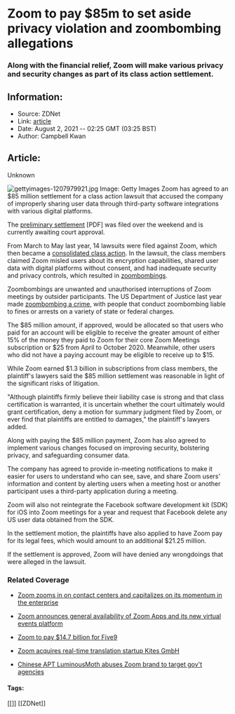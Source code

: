 # Zoom to pay $85m to set aside privacy violation and zoombombing allegations
### Along with the financial relief, Zoom will make various privacy and security changes as part of its class action settlement.

## Information:
+ Source: ZDNet
+ Link: [article](https://www.zdnet.com/article/zoom-to-pay-85m-settlement-to-set-aside-privacy-violation-and-zoombombing-allegations/)
+ Date: August 2, 2021 -- 02:25 GMT (03:25 BST)
+ Author: Campbell Kwan


## Article:
Unknown

![gettyimages-1207979921.jpg](https://www.zdnet.com/a/hub/i/r/2021/08/02/729f8ba5-9e9e-41b4-8285-4d87a9f0f619/resize/1200xauto/a1983f218117a3fb735ec38b1d324a1c/gettyimages-1207979921.jpg)
 Image: Getty Images
 Zoom has agreed to an $85 million settlement for a class action lawsuit that accused the company of improperly sharing user data through third-party software integrations with various digital platforms. 

The [preliminary settlement](https://storage.courtlistener.com/recap/gov.uscourts.cand.357336/gov.uscourts.cand.357336.190.0.pdf) [PDF] was filed over the weekend and is currently awaiting court approval. 

From March to May last year, 14 lawsuits were filed against Zoom, which then became a [consolidated class action](https://www.zdnet.com/article/coronavirus-home-work-zoom-sued-over-security-lapses-as-stock-slides/). In the lawsuit, the class members claimed Zoom misled users about its encryption capabilities, shared user data with digital platforms without consent, and had inadequate security and privacy controls, which resulted in [zoombombings](https://www.zdnet.com/article/how-to-prevent-your-zoom-meetings-being-zoom-bombed-gate-crashed-by-trolls/). 

Zoombombings are unwanted and unauthorised interruptions of Zoom meetings by outsider participants. The US Department of Justice last year made [zoombombing a crime](https://www.zdnet.com/article/doj-says-zoom-bombing-is-a-crime/), with people that conduct zoombombing liable to fines or arrests on a variety of state or federal charges.  

The $85 million amount, if approved, would be allocated so that users who paid for an account will be eligible to receive the greater amount of either 15% of the money they paid to Zoom for their core Zoom Meetings subscription or $25 from April to October 2020. Meanwhile, other users who did not have a paying account may be eligible to receive up to $15. 

While Zoom earned $1.3 billion in subscriptions from class members, the plaintiff's lawyers said the $85 million settlement was reasonable in light of the significant risks of litigation. 

"Although plaintiffs firmly believe their liability case is strong and that class certification is warranted, it is uncertain whether the court ultimately would grant certification, deny a motion for summary judgment filed by Zoom, or ever find that plaintiffs are entitled to damages," the plaintiff's lawyers added. 






Along with paying the $85 million payment, Zoom has also agreed to implement various changes focused on improving security, bolstering privacy, and safeguarding consumer data. 

The company has agreed to provide in-meeting notifications to make it easier for users to understand who can see, save, and share Zoom users' information and content by alerting users when a meeting host or another participant uses a third-party application during a meeting. 

Zoom will also not reintegrate the Facebook software development kit (SDK) for iOS into Zoom meetings for a year and request that Facebook delete any US user data obtained from the SDK. 

In the settlement motion, the plaintiffs have also applied to have Zoom pay for its legal fees, which would amount to an additional $21.25 million. 

If the settlement is approved, Zoom will have denied any wrongdoings that were alleged in the lawsuit. 

### Related Coverage

* [Zoom zooms in on contact centers and capitalizes on its momentum in the enterprise](/article/zoom-zooms-in-on-contact-center-and-capitalizes-on-its-momentum-in-the-enterprise/)
* [Zoom announces general availability of Zoom Apps and its new virtual events platform](/article/zoom-announces-general-availability-of-zoom-apps-and-its-new-virtual-events-platform/)  

* [Zoom to pay $14.7 billion for Five9](/article/zoom-to-pay-14-7-billion-for-five9/)  

* [Zoom acquires real-time translation startup Kites GmbH](/article/zoom-acquires-real-time-translation-startup-kites-gmbh/)  

* [Chinese APT LuminousMoth abuses Zoom brand to target gov't agencies](/article/chinese-apt-luminousmoth-abuses-zoom-brand-to-target-govt-agencies/)





#### Tags:
[[]] [[ZDNet]]
